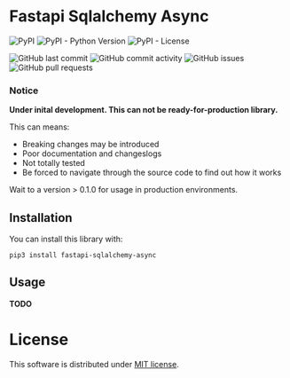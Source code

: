 # Fastapi Sqlalchemy Async

![PyPI](https://img.shields.io/pypi/v/fastapi-sqlalchemy-async)
![PyPI - Python Version](https://img.shields.io/pypi/pyversions/fastapi-sqlalchemy-async)
![PyPI - License](https://img.shields.io/pypi/l/fastapi-sqlalchemy-async)

![GitHub last commit](https://img.shields.io/github/last-commit/uselessscat/fastapi-sqlalchemy-async)
![GitHub commit activity](https://img.shields.io/github/commit-activity/m/uselessscat/fastapi-sqlalchemy-async)
![GitHub issues](https://img.shields.io/github/issues/uselessscat/fastapi-sqlalchemy-async)
![GitHub pull requests](https://img.shields.io/github/issues-pr/uselessscat/fastapi-sqlalchemy-async)


### Notice

**Under inital development. This can not be ready-for-production library.**

This can means:

- Breaking changes may be introduced
- Poor documentation and changeslogs
- Not totally tested
- Be forced to navigate through the source code to find out how it works

Wait to a version > 0.1.0 for usage in production environments.

## Installation

You can install this library with:

    pip3 install fastapi-sqlalchemy-async

## Usage

**TODO**

# License

This software is distributed under [MIT license](LICENSE).
